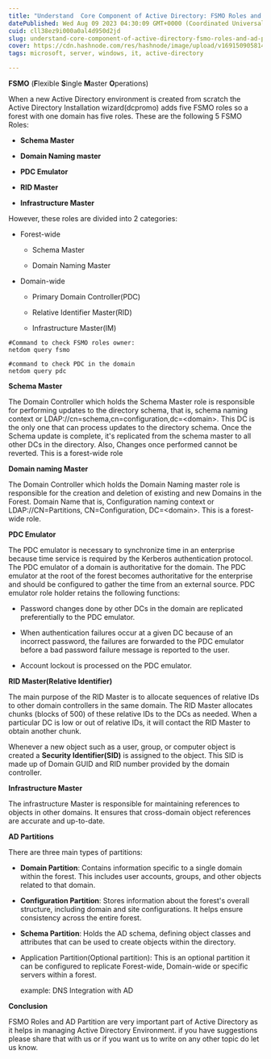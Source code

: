```yaml
---
title: "Understand  Core Component of Active Directory: FSMO Roles and AD Partition"
datePublished: Wed Aug 09 2023 04:30:09 GMT+0000 (Coordinated Universal Time)
cuid: cll38ez9i000a0al4d950d2jd
slug: understand-core-component-of-active-directory-fsmo-roles-and-ad-partition
cover: https://cdn.hashnode.com/res/hashnode/image/upload/v1691509058144/0a8dfeb8-67f5-4f9c-8aab-756f0f8ee938.jpeg
tags: microsoft, server, windows, it, active-directory

---
```


**FSMO** (**F**lexible **S**ingle **M**aster **O**perations)

When a new Active Directory environment is created from scratch the Active Directory Installation wizard(dcpromo) adds five FSMO roles so a forest with one domain has five roles. These are the following 5 FSMO Roles:

* **Schema Master**
    
* **Domain Naming master**
    
* **PDC Emulator**
    
* **RID Master**
    
* **Infrastructure Master**
    

However, these roles are divided into 2 categories:

* Forest-wide
    
    * Schema Master
        
    * Domain Naming Master
        
* Domain-wide
    
    * Primary Domain Controller(PDC)
        
    * Relative Identifier Master(RID)
        
    * Infrastructure Master(IM)
        

```plaintext
#Command to check FSMO roles owner:
netdom query fsmo

#command to check PDC in the domain
netdom query pdc
```

**Schema Master**

The Domain Controller which holds the Schema Master role is responsible for performing updates to the directory schema, that is, schema naming context or LDAP://cn=schema,cn=configuration,dc=&lt;domain&gt;. This DC is the only one that can process updates to the directory schema. Once the Schema update is complete, it's replicated from the schema master to all other DCs in the directory. Also, Changes once performed cannot be reverted. This is a forest-wide role

**Domain naming Master**

The Domain Controller which holds the Domain Naming master role is responsible for the creation and deletion of existing and new Domains in the Forest. Domain Name that is, Configuration naming context or LDAP://CN=Partitions, CN=Configuration, DC=&lt;domain&gt;. This is a forest-wide role.

**PDC Emulator**

The PDC emulator is necessary to synchronize time in an enterprise because time service is required by the Kerberos authentication protocol. The PDC emulator of a domain is authoritative for the domain. The PDC emulator at the root of the forest becomes authoritative for the enterprise and should be configured to gather the time from an external source. PDC emulator role holder retains the following functions:

* Password changes done by other DCs in the domain are replicated preferentially to the PDC emulator.
    
* When authentication failures occur at a given DC because of an incorrect password, the failures are forwarded to the PDC emulator before a bad password failure message is reported to the user.
    
* Account lockout is processed on the PDC emulator.
    

**RID Master(Relative Identifier)**

The main purpose of the RID Master is to allocate sequences of relative IDs to other domain controllers in the same domain. The RID Master allocates chunks (blocks of 500) of these relative IDs to the DCs as needed. When a particular DC is low or out of relative IDs, it will contact the RID Master to obtain another chunk.

Whenever a new object such as a user, group, or computer object is created a **Security Identifier(SID)** is assigned to the object. This SID is made up of Domain GUID and RID number provided by the domain controller.

**Infrastructure Master**

The infrastructure Master is responsible for maintaining references to objects in other domains. It ensures that cross-domain object references are accurate and up-to-date.

**AD Partitions**

There are three main types of partitions:

* **Domain Partition**: Contains information specific to a single domain within the forest. This includes user accounts, groups, and other objects related to that domain.
    
* **Configuration Partition**: Stores information about the forest's overall structure, including domain and site configurations. It helps ensure consistency across the entire forest.
    
* **Schema Partition**: Holds the AD schema, defining object classes and attributes that can be used to create objects within the directory.
    
* Application Partition(Optional partition): This is an optional partition it can be configured to replicate Forest-wide, Domain-wide or specific servers within a forest.
    
    example: DNS Integration with AD
    

**Conclusion**

FSMO Roles and AD Partition are very important part of Active Directory as it helps in managing Active Directory Environment. if you have suggestions please share that with us or if you want us to write on any other topic do let us know.